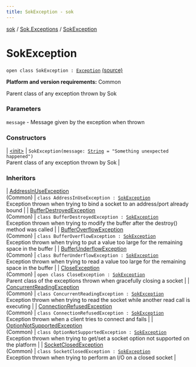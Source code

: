 ```yaml
---
title: SokException - sok
---
```


[sok](../../index.html) / [Sok.Exceptions](../index.html) / [SokException](./index.html)

# SokException

`open class SokException : `[`Exception`](http://docs.oracle.com/javase/6/docs/api/java/lang/Exception.html) [(source)](https://github.com/SeekDaSky/Sok/tree/master/common/sok-common/src/Sok/Exceptions/Exceptions.kt#L11)

**Platform and version requirements:** Common

Parent class of any exception thrown by Sok

### Parameters

`message` - Message given by the exception when thrown

### Constructors

| [&lt;init&gt;](-init-.html) | `SokException(message: `[`String`](https://kotlinlang.org/api/latest/jvm/stdlib/kotlin/-string/index.html)` = "Something unexpected happened")`<br>Parent class of any exception thrown by Sok |

### Inheritors

| [AddressInUseException](../-address-in-use-exception/index.html)<br>(Common) | `class AddressInUseException : `[`SokException`](./index.html)<br>Exception thrown when trying to bind a socket to an address/port already bound |
| [BufferDestroyedException](../-buffer-destroyed-exception/index.html)<br>(Common) | `class BufferDestroyedException : `[`SokException`](./index.html)<br>Exception thrown when trying to modify the buffer after the destroy() method was called |
| [BufferOverflowException](../-buffer-overflow-exception/index.html)<br>(Common) | `class BufferOverflowException : `[`SokException`](./index.html)<br>Exception thrown when trying to put a value too large for the remaining space in the buffer |
| [BufferUnderflowException](../-buffer-underflow-exception/index.html)<br>(Common) | `class BufferUnderflowException : `[`SokException`](./index.html)<br>Exception thrown when trying to read a value too large for the remaining space in the buffer |
| [CloseException](../-close-exception/index.html)<br>(Common) | `open class CloseException : `[`SokException`](./index.html)<br>Parent class of the exceptions thrown when gracefully closing a socket |
| [ConcurrentReadingException](../-concurrent-reading-exception/index.html)<br>(Common) | `class ConcurrentReadingException : `[`SokException`](./index.html)<br>Exception thrown when trying to read the socket while another read call is executing |
| [ConnectionRefusedException](../-connection-refused-exception/index.html)<br>(Common) | `class ConnectionRefusedException : `[`SokException`](./index.html)<br>Exception thrown when a client tries to connect and fails |
| [OptionNotSupportedException](../-option-not-supported-exception/index.html)<br>(Common) | `class OptionNotSupportedException : `[`SokException`](./index.html)<br>Exception thrown when trying to get/set a socket option not supported on the platform |
| [SocketClosedException](../-socket-closed-exception/index.html)<br>(Common) | `class SocketClosedException : `[`SokException`](./index.html)<br>Exception thrown when trying to perform an I/O on a closed socket |

